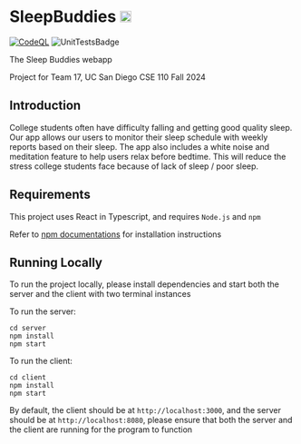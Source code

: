 # SleepBuddies <img src="client/public/logo2048.png" alt="logo" width="20"/>

[![CodeQL](https://github.com/CSE-110-FA24-Team-17/SleepBuddies/actions/workflows/github-code-scanning/codeql/badge.svg)](https://github.com/CSE-110-FA24-Team-17/SleepBuddies/actions/workflows/github-code-scanning/codeql)
![UnitTestsBadge](https://github.com/CSE-110-FA24-Team-17/SleepBuddies/actions/workflows/build_test_react.yml/badge.svg)

The Sleep Buddies webapp

Project for Team 17, UC San Diego CSE 110 Fall 2024

## Introduction

College students often have difficulty falling and getting good quality sleep. Our app allows our users to monitor 
their sleep schedule with weekly reports based on their sleep. The app also includes a white noise and meditation feature
to help users relax before bedtime. This will reduce the stress college students face because of lack of sleep / poor 
sleep.


## Requirements

This project uses React in Typescript, and requires `Node.js` and `npm`

Refer to [npm documentations](https://docs.npmjs.com/downloading-and-installing-node-js-and-npm) for installation 
instructions

## Running Locally

To run the project locally, please install dependencies and start both the server and the client with two terminal
instances

To run the server:

```
cd server
npm install
npm start
```

To run the client:

```
cd client
npm install
npm start
```

By default, the client should be at `http://localhost:3000`, and the server should be at `http://localhost:8080`, please
ensure that both the server and the client are running for the program to function
